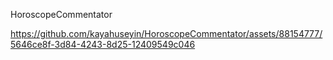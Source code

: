 HoroscopeCommentator

https://github.com/kayahuseyin/HoroscopeCommentator/assets/88154777/5646ce8f-3d84-4243-8d25-12409549c046

